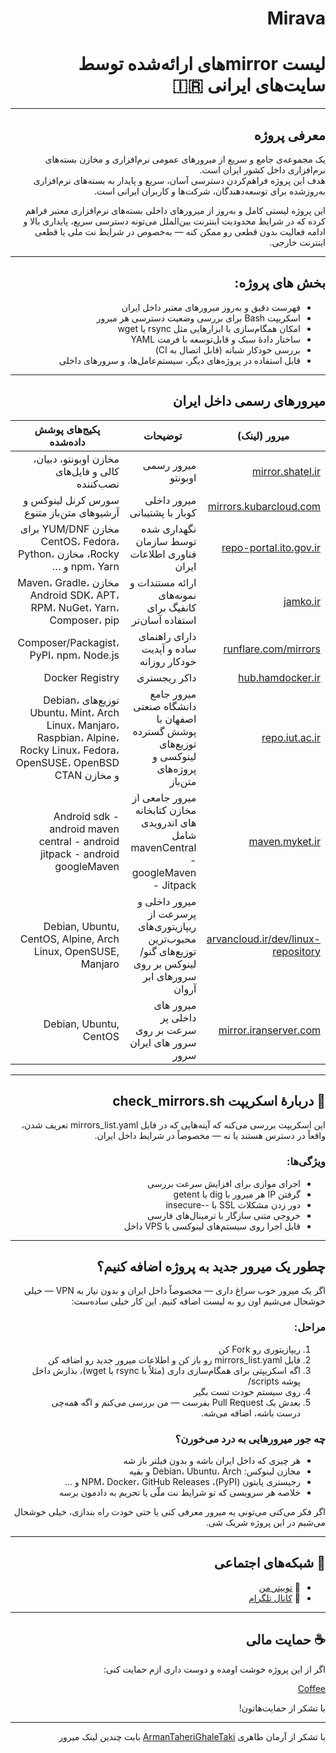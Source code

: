 <div dir="rtl" align="right">

# Mirava
# لیست mirrorهای ارائه‌شده توسط سایت‌های ایرانی 🇮🇷


---

## معرفی پروژه

یک مجموعه‌ی جامع و سریع از میرورهای عمومی نرم‌افزاری و مخازن بسته‌های نرم‌افزاری داخل کشور ایران است.  
هدف این پروژه فراهم‌کردن دسترسی آسان، سریع و پایدار به بسته‌های نرم‌افزاری به‌روزشده برای توسعه‌دهندگان، شرکت‌ها و کاربران ایرانی است.

این پروژه لیستی کامل و به‌روز از میرورهای داخلی بسته‌های نرم‌افزاری معتبر فراهم کرده که در شرایط محدودیت اینترنت بین‌الملل می‌تونه دسترسی سریع، پایداری بالا و ادامه فعالیت بدون قطعی رو ممکن کنه — به‌خصوص در شرایط نت ملی یا قطعی اینترنت خارجی.

---

## بخش های پروژه:

- فهرست دقیق و به‌روز میرورهای معتبر داخل ایران  
- اسکریپت Bash برای بررسی وضعیت دسترسی هر میرور  
- امکان همگام‌سازی با ابزارهایی مثل rsync یا wget  
- ساختار دادهٔ سبک و قابل‌توسعه با فرمت YAML  
- بررسی خودکار شبانه (قابل اتصال به CI)  
- قابل استفاده در پروژه‌های دیگر، سیستم‌عامل‌ها، و سرورهای داخلی

---

## میرورهای رسمی داخل ایران

| میرور (لینک) | توضیحات | پکیج‌های پوشش داده‌شده |
|--------------|----------|--------------------------|
| [mirror.shatel.ir](https://mirror.shatel.ir/) | میرور رسمی اوبونتو | مخازن اوبونتو، دبیان، کالی و فایل‌های نصب‌کننده |
| [mirrors.kubarcloud.com](https://mirrors.kubarcloud.com/linux/) | میرور داخلی کوبار با پشتیبانی | سورس کرنل لینوکس و آرشیوهای متن‌باز متنوع |
| [repo-portal.ito.gov.ir](https://repo-portal.ito.gov.ir/repo/) | نگهداری شده توسط سازمان فناوری اطلاعات ایران | مخازن YUM/DNF برای CentOS، Fedora، Rocky، مخازن Python، npm، Yarn و … |
| [jamko.ir](https://jamko.ir/) | ارائه مستندات و نمونه‌های کانفیگ برای استفاده آسان‌تر | مخازن Maven، Gradle، Android SDK، APT، RPM، NuGet، Yarn، Composer، pip |
| [runflare.com/mirrors](https://runflare.com/mirrors/) | دارای راهنمای ساده و آپدیت خودکار روزانه | Composer/Packagist، PyPI، npm، Node.js |
| [hub.hamdocker.ir](https://hub.hamdocker.ir) | داکر ریجستری | Docker Registry |
| [repo.iut.ac.ir](https://repo.iut.ac.ir/) | میرور جامع دانشگاه صنعتی اصفهان با پوشش گسترده توزیع‌های لینوکسی و پروژه‌های متن‌باز | توزیع‌های Debian، Ubuntu، Mint، Arch Linux، Manjaro، Raspbian، Alpine، Rocky Linux، Fedora، OpenSUSE، OpenBSD و مخازن CTAN |
| [maven.myket.ir](https://maven.myket.ir/) | میرور جامعی از مخازن کتابخانه های اندرویدی شامل mavenCentral - googleMaven - Jitpack | Android sdk - android maven central - android jitpack - android googleMaven |
| [arvancloud.ir/dev/linux-repository](https://www.arvancloud.ir/en/dev/linux-repository) | میرور داخلی و پرسرعت از ریپازیتوری‌های محبوب‌ترین توزیع‌های گنو/لینوکس بر روی سرورهای ابر آروان| Debian, Ubuntu, CentOS, Alpine, Arch Linux, OpenSUSE, Manjaro |
| [mirror.iranserver.com](https://mirror.iranserver.com) |  میرور های داخلی پر سرعت بر روی سرور های ایران سرور | Debian, Ubuntu, CentOS |
---

## 🧪 دربارهٔ اسکریپت check_mirrors.sh

این اسکریپت بررسی می‌کنه که آینه‌هایی که در فایل mirrors_list.yaml تعریف شدن، واقعاً در دسترس هستند یا نه — مخصوصاً در شرایط داخل ایران.

### ویژگی‌ها:

- اجرای موازی برای افزایش سرعت بررسی  
- گرفتن IP هر میرور با dig یا getent  
- دور زدن مشکلات SSL با --insecure  
- خروجی متنی سازگار با ترمینال‌های فارسی  
- قابل اجرا روی سیستم‌های لینوکسی یا VPS داخل



---

## چطور یک میرور جدید به پروژه اضافه کنیم؟

اگر یک میرور خوب سراغ داری — مخصوصاً داخل ایران و بدون نیاز به VPN — خیلی خوشحال می‌شیم اون رو به لیست اضافه کنیم. این کار خیلی ساده‌ست:

### مراحل:

1. ریپازیتوری رو Fork کن  
2. فایل mirrors_list.yaml رو باز کن و اطلاعات میرور جدید رو اضافه کن  
3. اگه اسکریپتی برای همگام‌سازی داری (مثلاً با rsync یا wget)، بذارش داخل پوشه scripts/  
4. روی سیستم خودت تست بگیر  
5. بعدش یک Pull Request بفرست — من بررسی می‌کنم و اگه همه‌چی درست باشه، اضافه می‌شه.  

### چه جور میرورهایی به درد می‌خورن؟

- هر چیزی که داخل ایران باشه و بدون فیلتر باز شه  
- مخازن لینوکس: Debian، Ubuntu، Arch و بقیه  
- رجیستری پایتون (PyPI)، NPM، Docker، GitHub Releases و …  
- خلاصه هر سرویسی که تو شرایط نت ملّی یا تحریم به دادمون برسه

اگر فکر می‌کنی می‌تونی یه میرور معرفی کنی یا حتی خودت راه بندازی، خیلی خوشحال می‌شیم در این پروژه شریک شی. 

---
## 📢 شبکه‌های اجتماعی

- 🔗 [توییتر من](https://x.com/geedook13)
- 📣 [کانال تلگرام](https://t.me/shayangeedook)


---

## ☕ حمایت مالی

اگر از این پروژه خوشت اومده و دوست داری ازم حمایت کنی:

[Coffee](https://www.coffeete.ir/geedook)

با تشکر از حمایت‌هاتون!

---


با تشکر از آرمان طاهری [ArmanTaheriGhaleTaki](https://github.com/ArmanTaheriGhaleTaki) بابت چندین لینک میرور
